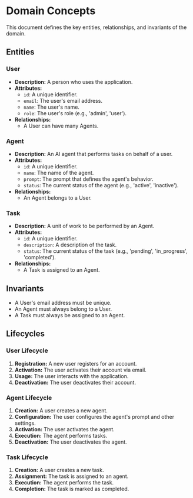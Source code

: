# Domain Concepts

This document defines the key entities, relationships, and invariants of the domain.

## Entities

### User
- **Description:** A person who uses the application.
- **Attributes:**
    - `id`: A unique identifier.
    - `email`: The user's email address.
    - `name`: The user's name.
    - `role`: The user's role (e.g., 'admin', 'user').
- **Relationships:**
    - A User can have many Agents.

### Agent
- **Description:** An AI agent that performs tasks on behalf of a user.
- **Attributes:**
    - `id`: A unique identifier.
    - `name`: The name of the agent.
    - `prompt`: The prompt that defines the agent's behavior.
    - `status`: The current status of the agent (e.g., 'active', 'inactive').
- **Relationships:**
    - An Agent belongs to a User.

### Task
- **Description:** A unit of work to be performed by an Agent.
- **Attributes:**
    - `id`: A unique identifier.
    - `description`: A description of the task.
    - `status`: The current status of the task (e.g., 'pending', 'in_progress', 'completed').
- **Relationships:**
    - A Task is assigned to an Agent.

## Invariants
- A User's email address must be unique.
- An Agent must always belong to a User.
- A Task must always be assigned to an Agent.

## Lifecycles

### User Lifecycle
1.  **Registration:** A new user registers for an account.
2.  **Activation:** The user activates their account via email.
3.  **Usage:** The user interacts with the application.
4.  **Deactivation:** The user deactivates their account.

### Agent Lifecycle
1.  **Creation:** A user creates a new agent.
2.  **Configuration:** The user configures the agent's prompt and other settings.
3.  **Activation:** The user activates the agent.
4.  **Execution:** The agent performs tasks.
5.  **Deactivation:** The user deactivates the agent.

### Task Lifecycle
1.  **Creation:** A user creates a new task.
2.  **Assignment:** The task is assigned to an agent.
3.  **Execution:** The agent performs the task.
4.  **Completion:** The task is marked as completed.
